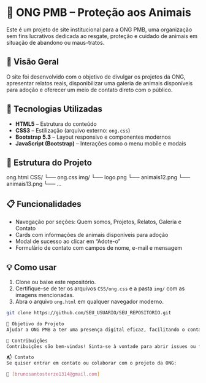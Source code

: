 # 🌱 ONG PMB – Proteção aos Animais

Este é um projeto de site institucional para a ONG PMB, uma organização sem fins lucrativos dedicada ao resgate, proteção e cuidado de animais em situação de abandono ou maus-tratos.

## 📸 Visão Geral

O site foi desenvolvido com o objetivo de divulgar os projetos da ONG, apresentar relatos reais, disponibilizar uma galeria de animais disponíveis para adoção e oferecer um meio de contato direto com o público.

## 🔧 Tecnologias Utilizadas

- **HTML5** – Estrutura do conteúdo
- **CSS3** – Estilização (arquivo externo: `ong.css`)
- **Bootstrap 5.3** – Layout responsivo e componentes modernos
- **JavaScript (Bootstrap)** – Interações como o menu mobile e modais

## 📂 Estrutura do Projeto

ong.html
CSS/
└── ong.css
img/
└── logo.png
└── animais12.png
└── animais13.png
└── ...


## 📋 Funcionalidades

- Navegação por seções: Quem somos, Projetos, Relatos, Galeria e Contato
- Cards com informações de animais disponíveis para adoção
- Modal de sucesso ao clicar em “Adote-o”
- Formulário de contato com campos de nome, e-mail e mensagem

## 💡 Como usar

1. Clone ou baixe este repositório.
2. Certifique-se de ter os arquivos `CSS/ong.css` e a pasta `img/` com as imagens mencionadas.
3. Abra o arquivo `ong.html` em qualquer navegador moderno.

```bash
git clone https://github.com/SEU_USUARIO/SEU_REPOSITORIO.git

🎯 Objetivo do Projeto
Ajudar a ONG PMB a ter uma presença digital eficaz, facilitando o contato com possíveis adotantes e apoiadores, além de promover campanhas de conscientização.

🤝 Contribuições
Contribuições são bem-vindas! Sinta-se à vontade para abrir issues ou fazer pull requests com melhorias.

📬 Contato
Se quiser entrar em contato ou colaborar com o projeto da ONG:

📧 [brunosantosterze1314@gmail.com]
